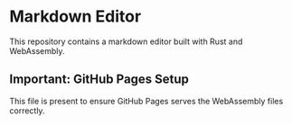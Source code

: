 # Markdown Editor

This repository contains a markdown editor built with Rust and WebAssembly.

## Important: GitHub Pages Setup

This file is present to ensure GitHub Pages serves the WebAssembly files correctly.